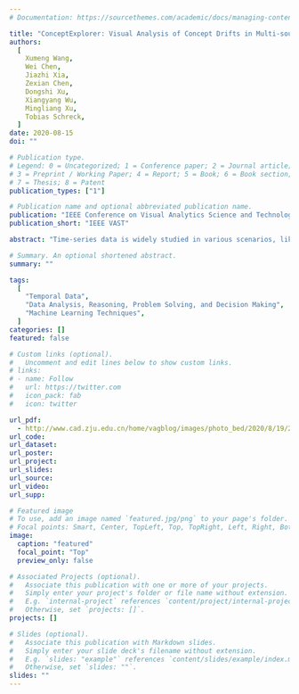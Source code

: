 ```yaml
---
# Documentation: https://sourcethemes.com/academic/docs/managing-content/

title: "ConceptExplorer: Visual Analysis of Concept Drifts in Multi-source Time-series Data"
authors:
  [
    Xumeng Wang,
    Wei Chen,
    Jiazhi Xia,
    Zexian Chen,
    Dongshi Xu,
    Xiangyang Wu,
    Mingliang Xu,
    Tobias Schreck,
  ]
date: 2020-08-15
doi: ""

# Publication type.
# Legend: 0 = Uncategorized; 1 = Conference paper; 2 = Journal article;
# 3 = Preprint / Working Paper; 4 = Report; 5 = Book; 6 = Book section;
# 7 = Thesis; 8 = Patent
publication_types: ["1"]

# Publication name and optional abbreviated publication name.
publication: "IEEE Conference on Visual Analytics Science and Technology"
publication_short: "IEEE VAST"

abstract: "Time-series data is widely studied in various scenarios, like weather forecast, stock market, customer behavior analysis. To comprehensively learn about the dynamic environments, it is necessary to comprehend features from multiple data sources. This paper proposes a novel visual analysis approach for detecting and analyzing concept drifts from multi-sourced time-series.  We propose a visual detection scheme for discovering concept drifts from multiple sourced time-series based on prediction models. We design a drift level index to depict the dynamics, and a consistency judgment model to justify whether the concept drifts from various sources are consistent. Our integrated visual interface, ConceptExplorer, facilitates visual exploration, extraction, understanding, and comparison of concepts and concept drifts from multi-source time-series data.  We conduct three case studies and expert interviews to verify the effectiveness of our approach."

# Summary. An optional shortened abstract.
summary: ""

tags:
  [
    "Temporal Data",
    "Data Analysis, Reasoning, Problem Solving, and Decision Making",
    "Machine Learning Techniques",
  ]
categories: []
featured: false

# Custom links (optional).
#   Uncomment and edit lines below to show custom links.
# links:
# - name: Follow
#   url: https://twitter.com
#   icon_pack: fab
#   icon: twitter

url_pdf:
  - http://www.cad.zju.edu.cn/home/vagblog/images/photo_bed/2020/8/19/2a84a959afd042af2557ea16c0e41c1a1389bfd7.pdf
url_code:
url_dataset:
url_poster:
url_project:
url_slides:
url_source:
url_video:
url_supp:

# Featured image
# To use, add an image named `featured.jpg/png` to your page's folder.
# Focal points: Smart, Center, TopLeft, Top, TopRight, Left, Right, BottomLeft, Bottom, BottomRight.
image:
  caption: "featured"
  focal_point: "Top"
  preview_only: false

# Associated Projects (optional).
#   Associate this publication with one or more of your projects.
#   Simply enter your project's folder or file name without extension.
#   E.g. `internal-project` references `content/project/internal-project/index.md`.
#   Otherwise, set `projects: []`.
projects: []

# Slides (optional).
#   Associate this publication with Markdown slides.
#   Simply enter your slide deck's filename without extension.
#   E.g. `slides: "example"` references `content/slides/example/index.md`.
#   Otherwise, set `slides: ""`.
slides: ""
---
```

